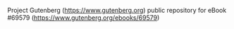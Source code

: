 Project Gutenberg (https://www.gutenberg.org) public repository for
eBook #69579 (https://www.gutenberg.org/ebooks/69579)
